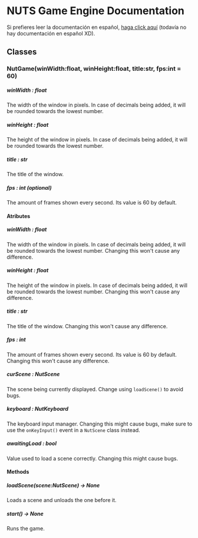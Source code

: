 # NUTS Game Engine Documentation

Si prefieres leer la documentación en español, [haga click aquí](https://www.google.com/search?q=nigger&rlz=1CAGSIC_enES866&oq=nigger&gs_lcrp=EgZjaHJvbWUyBggAEEUYOTIMCAEQLhgKGLEDGIAEMgwIAhAuGAoYsQMYgAQyDwgDEC4YChivARjHARiABDIJCAQQABgKGIAEMgkIBRAAGAoYgAQyDAgGEC4YChixAxiABDIMCAcQLhgKGLEDGIAEMhIICBAAGAoYgwEYsQMYgAQYigXSAQgxNDA3ajBqN6gCCLACAQ&sourceid=chrome&ie=UTF-8&safe=active&ssui=on) (todavía no hay documentación en español XD).

## Classes

### NutGame(winWidth:float, winHeight:float, title:str, fps:int = 60)
##### winWidth : float
The width of the window in pixels. In case of decimals being added, it will be rounded towards the lowest number.

##### winHeight : float
The height of the window in pixels. In case of decimals being added, it will be rounded towards the lowest number.

##### title : str
The title of the window.

##### fps : int (optional)
The amount of frames shown every second. Its value is 60 by default.

#### **Atributes**
##### winWidth : float
The width of the window in pixels. In case of decimals being added, it will be rounded towards the lowest number. Changing this won't cause any difference.

##### winHeight : float
The height of the window in pixels. In case of decimals being added, it will be rounded towards the lowest number. Changing this won't cause any difference.

##### title : str
The title of the window. Changing this won't cause any difference.

##### fps : int
The amount of frames shown every second. Its value is 60 by default. Changing this won't cause any difference.

##### curScene : NutScene
The scene being currently displayed. Change using `loadScene()` to avoid bugs.

##### keyboard : NutKeyboard
The keyboard input manager. Changing this might cause bugs, make sure to use the `onKeyInput()` event in a `NutScene` class instead.

##### awaitingLoad : bool
Value used to load a scene correctly. Changing this might cause bugs.

#### **Methods**
##### loadScene(scene:NutScene) -> None
Loads a scene and unloads the one before it.

##### start() -> None
Runs the game.
